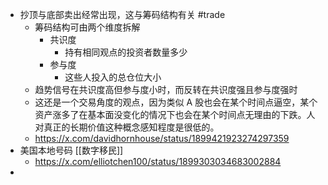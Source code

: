 - 抄顶与底部卖出经常出现，这与筹码结构有关 #trade
	- 筹码结构可由两个维度拆解
		- 共识度
			- 持有相同观点的投资者数量多少
		- 参与度
			- 这些人投入的总仓位大小
	- 趋势信号在共识度高但参与度小时，而反转在共识度强且参与度强时
	- 这还是一个交易角度的观点，因为类似 A 股也会在某个时间点逼空，某个资产涨多了在基本面没变化的情况下也会在某个时间点无理由的下跌。人对真正的长期价值这种概念感知程度是很低的。
	- https://x.com/davidhornhouse/status/1899421923274297359
- 美国本地号码 [[数字移民]]
	- https://x.com/elliotchen100/status/1899303034683002884
-